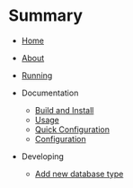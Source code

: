 # Summary

* [Home](/docs/index.md)
* [About](/docs/home_about.md)
* [Running](/docs/home_running.md)

* Documentation
  * [Build and Install](/docs/docs_install.md)
  * [Usage](/docs/docs_usage.md)
  * [Quick Configuration](/docs/docs_quick_conf.md)
  * [Configuration](/docs/docs_configuration.md)

* Developing
  * [Add new database type](/docs/dev_database.md)



